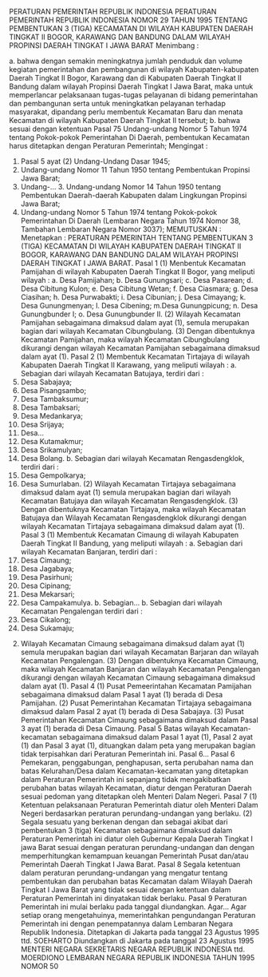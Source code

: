  PERATURAN PEMERINTAH REPUBLIK INDONESIA PERATURAN PEMERINTAH REPUBLIK INDONESIA NOMOR 29 TAHUN 1995 TENTANG PEMBENTUKAN 3 (TIGA) KECAMATAN DI WILAYAH KABUPATEN DAERAH TINGKAT II BOGOR, KARAWANG DAN BANDUNG DALAM WILAYAH PROPINSI DAERAH TINGKAT I JAWA BARAT
Menimbang :

a. bahwa dengan semakin meningkatnya jumlah penduduk dan volume kegiatan pemerintahan dan pembangunan di wilayah Kabupaten-kabupaten Daerah Tingkat II Bogor, Karawang dan di Kabupaten Daerah Tingkat II Bandung dalam wilayah Propinsi Daerah Tingkat I Jawa Barat, maka untuk memperlancar pelaksanaan tugas-tugas pelayanan di bidang pemerintahan dan pembangunan serta untuk meningkatkan pelayanan terhadap masyarakat, dipandang perlu membentuk Kecamatan Baru dan menata Kecamatan di wilayah Kabupaten Daerah Tingkat II tersebut;
b. bahwa sesuai dengan ketentuan Pasal 75 Undang-undang Nomor 5 Tahun 1974 tentang Pokok-pokok Pemerintahan Di Daerah, pembentukan Kecamatan harus ditetapkan dengan Peraturan Pemerintah;
Mengingat :

1. Pasal 5 ayat (2) Undang-Undang Dasar 1945;
2. Undang-undang Nomor 11 Tahun 1950 tentang Pembentukan Propinsi Jawa Barat;
3. Undang-… 3. Undang-undang Nomor 14 Tahun 1950 tentang Pembentukan Daerah-daerah Kabupaten dalam Lingkungan Propinsi Jawa Barat;
4. Undang-undang Nomor 5 Tahun 1974 tentang Pokok-pokok Pemerintahan Di Daerah (Lembaran Negara Tahun 1974 Nomor 38, Tambahan Lembaran Negara Nomor 3037);
MEMUTUSKAN :
 Menetapkan : PERATURAN PEMERINTAH TENTANG PEMBENTUKAN 3 (TIGA) KECAMATAN DI WILAYAH KABUPATEN DAERAH TINGKAT II BOGOR, KARAWANG DAN BANDUNG DALAM WILAYAH PROPINSI DAERAH TINGKAT I JAWA BARAT.
Pasal 1
(1) Menbentuk Kecamatan Pamijahan di wilayah Kabupaten Daerah Tingkat II Bogor, yang meliputi wilayah :
a. Desa Pamijahan;
b. Desa Gunungsari;
c. Desa Pasarean;
d. Desa Cibitung Kulon;
e. Desa Cibitung Wetan;
f. Desa Ciasmara;
g. Desa Ciasihan;
h. Desa Purwabakti;
i. Desa Cibunian;
j. Desa Cimayang;
k. Desa Gunungmenyan;
l. Desa Cibening;
m.Desa Gunungpicung;
n. Desa Gunungbunder I;
o. Desa Gunungbunder II.
(2) Wilayah Kecamatan Pamijahan sebagaimana dimaksud dalam ayat (1), semula merupakan bagian dari wilayah Kecamatan Cibungbulang.
(3) Dengan dibentuknya Kecamatan Pamijahan, maka wilayah Kecamatan Cibungbulang dikurangi dengan wilayah Kecamatan Pamijahan sebagaimana dimaksud dalam ayat (1).
Pasal 2
(1) Membentuk Kecamatan Tirtajaya di wilayah Kabupaten Daerah Tingkat II Karawang, yang meliputi wilayah :
a. Sebagian dari wilayah Kecamatan Batujaya, terdiri dari :
1. Desa Sabajaya;
2. Desa Pisangsambo;
3. Desa Tambaksumur;
4. Desa Tambaksari;
5. Desa Medankarya;
6. Desa Srijaya;
7. Desa...
7. Desa Kutamakmur;
8. Desa Srikamulyan;
9. Desa Bolang.
b. Sebagian dari wilayah Kecamatan Rengasdengklok, terdiri dari :
1. Desa Gempolkarya;
2. Desa Sumurlaban.
(2) Wilayah Kecamatan Tirtajaya sebagaimana dimaksud dalam ayat (1) semula merupakan bagian dari wilayah Kecamatan Batujaya dan wilayah Kecamatan Rengasdengklok.
(3) Dengan dibentuknya Kecamatan Tirtajaya, maka wilayah Kecamatan Batujaya dan Wilayah Kecamatan Rengasdengklok dikurangi dengan wilayah Kecamatan Tirtajaya sebagaimana dimaksud dalam ayat (1).
Pasal 3
(1) Membentuk Kecamatan Cimaung di wilayah Kabupaten Daerah Tingkat II Bandung, yang meliputi wilayah :
a. Sebagian dari wilayah Kecamatan Banjaran, terdiri dari :
1. Desa Cimaung;
2. Desa Jagabaya;
3. Desa Pasirhuni;
4. Desa Cipinang;
5. Desa Mekarsari;
6. Desa Campakamulya.
b. Sebagian...
b. Sebagian dari wilayah Kecamatan Pengalengan terdiri dari :
1. Desa Cikalong;
2. Desa Sukamaju;
2) Wilayah Kecamatan Cimaung sebagaimana dimaksud dalam ayat (1) semula merupakan bagian dari wilayah Kecamatan Barjaran dan wilayah Kecamatan Pengalengan.
(3) Dengan dibentuknya Kecamatan Cimaung, maka wilayah Kecamatan Banjaran dan wilayah Kecamatan Pengalengan dikurangi dengan wilayah Kecamatan Cimaung sebagaimana dimaksud dalam ayat (1).
Pasal 4
(1) Pusat Pemeerintahan Kecamatan Pamijahan sebagaimana dimaksud dalam Pasal 1 ayat (1) berada di Desa Pamijahan.
(2) Pusat Pemerintahan Kecamatan Tirtajaya sebagaimana dimaksud dalam Pasal 2 ayat (1) berada di Desa Sabajaya.
(3) Pusat Pemerintahan Kecamatan Cimaung sebagaimana dimaksud dalam Pasal 3 ayat (1) berada di Desa Cimaung.
Pasal 5
Batas wilayah Kecamatan-kecamatan sebagaimana dimaksud dalam Pasal 1 ayat (1), Pasal 2 ayat (1) dan Pasal 3 ayat (1), dituangkan dalam peta yang merupakan bagian tidak terpisahkan dari Peraturan Pemerintah ini. Pasal 6…
Pasal 6
Pemekaran, penggabungan, penghapusan, serta perubahan nama dan batas Kelurahan/Desa dalam Kecamatan-kecamatan yang ditetapkan dalam Peraturan Pemerintah ini sepanjang tidak mengakibatkan perubahan batas wilayah Kecamatan, diatur dengan Peraturan Daerah sesuai pedoman yang ditetapkan oleh Menteri Dalam Negeri.
Pasal 7
(1) Ketentuan pelaksanaan Peraturan Pemerintah diatur oleh Menteri Dalam Negeri berdasarkan peraturan perundang-undangan yang berlaku.
(2) Segala sesuatu yang berkenan dengan dan sebagai akibat dari pembentukan 3 (tiga) Kecamatan sebagaimana dimaksud dalam Peraturan Pemerintah ini diatur oleh Gubernur Kepala Daerah Tingkat I jawa Barat sesuai dengan peraturan perundang-undangan dan dengan memperhitungkan kemampuan keuangan Pemerintah Pusat dan/atau Pemerintah Daerah Tingkat I Jawa Barat.
Pasal 8
Segala ketentuan dalam peraturan perundang-undangan yang mengatur tentang pembentukan dan perubahan batas Kecamatan dalam Wilayah Daerah Tingkat I Jawa Barat yang tidak sesuai dengan ketentuan dalam Peraturan Pemerintah ini dinyatakan tidak berlaku.
Pasal 9
Peraturan Pemerintah ini mulai berlaku pada tanggal diundangkan. Agar...
Agar setiap orang mengetahuinya, memerintahkan pengundangan Peraturan Pemerintah ini dengan penempatannya dalam Lembaran Negara Republik Indonesia. Ditetapkan di Jakarta pada tanggal 23 Agustus 1995 ttd. SOEHARTO Diundangkan di Jakarta pada tanggal 23 Agustus 1995 MENTERI NEGARA SEKRETARIS NEGARA REPUBLIK INDONESIA ttd. MOERDIONO LEMBARAN NEGARA REPUBLIK INDONESIA TAHUN 1995 NOMOR 50